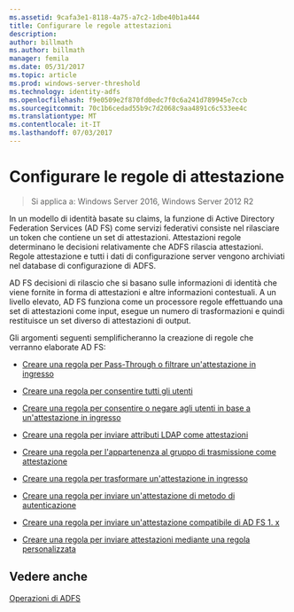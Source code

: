 ```yaml
---
ms.assetid: 9cafa3e1-8118-4a75-a7c2-1dbe40b1a444
title: Configurare le regole attestazioni
description: 
author: billmath
ms.author: billmath
manager: femila
ms.date: 05/31/2017
ms.topic: article
ms.prod: windows-server-threshold
ms.technology: identity-adfs
ms.openlocfilehash: f9e0509e2f870fd0edc7f0c6a241d789945e7ccb
ms.sourcegitcommit: 70c1b6cedad55b9c7d2068c9aa4891c6c533ee4c
ms.translationtype: MT
ms.contentlocale: it-IT
ms.lasthandoff: 07/03/2017
---
```

# <a name="configure-claim-rules"></a>Configurare le regole di attestazione

>Si applica a: Windows Server 2016, Windows Server 2012 R2

In un modello di identità basate su claims\, la funzione di Active Directory Federation Services \(AD FS\) come servizi federativi consiste nel rilasciare un token che contiene un set di attestazioni. Attestazioni regole determinano le decisioni relativamente che ADFS rilascia attestazioni. Regole attestazione e tutti i dati di configurazione server vengono archiviati nel database di configurazione di ADFS.  
  
AD FS decisioni di rilascio che si basano sulle informazioni di identità che viene fornite in forma di attestazioni e altre informazioni contestuali. A un livello elevato, AD FS funziona come un processore regole effettuando una set di attestazioni come input, esegue un numero di trasformazioni e quindi restituisce un set diverso di attestazioni di output. 

Gli argomenti seguenti semplificheranno la creazione di regole che verranno elaborate AD FS: 
  
-   [Creare una regola per Pass-Through o filtrare un'attestazione in ingresso](Create-a-Rule-to-Pass-Through-or-Filter-an-Incoming-Claim.md)  
  
-   [Creare una regola per consentire tutti gli utenti](Create-a-Rule-to-Permit-All-Users.md)  
  
-   [Creare una regola per consentire o negare agli utenti in base a un'attestazione in ingresso](Create-a-Rule-to-Permit-or-Deny-Users-Based-on-an-Incoming-Claim.md)  
  
-   [Creare una regola per inviare attributi LDAP come attestazioni](Create-a-Rule-to-Send-LDAP-Attributes-as-Claims.md)  
  
-   [Creare una regola per l'appartenenza al gruppo di trasmissione come attestazione](Create-a-Rule-to-Send-Group-Membership-as-a-Claim.md)  
  
-   [Creare una regola per trasformare un'attestazione in ingresso](Create-a-Rule-to-Transform-an-Incoming-Claim.md)  
  
-   [Creare una regola per inviare un'attestazione di metodo di autenticazione](Create-a-Rule-to-Send-an-Authentication-Method-Claim.md) 
-   [Creare una regola per inviare un'attestazione compatibile di AD FS 1. x](Create-a-Rule-to-Send-an-AD-FS-1x-Compatible-Claim.md) 
  
-   [Creare una regola per inviare attestazioni mediante una regola personalizzata](Create-a-Rule-to-Send-Claims-Using-a-Custom-Rule.md)  

## <a name="see-also"></a>Vedere anche  
[Operazioni di ADFS](../../ad-fs/AD-FS-2016-Operations.md) 
